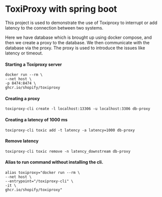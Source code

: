 # ToxiProxy with spring boot 

This project is used to demonstrate the use of Toxiproxy to interrupt or add latency to the connection 
between two systems. 

Here we have database which is brought up using docker compose, and then we create a proxy to the database.
We then communicate with the database via the proxy. The proxy is used to introduce the issues like latency or timeout.


#### Starting a Toxiproxy server
```shell
docker run --rm \
--net host \
-p 8474:8474 \
ghcr.io/shopify/toxiproxy
```

#### Creating a proxy
```shell
toxiproxy-cli create -l localhost:13306 -u localhost:3306 db-proxy
```

#### Creating a latency of 1000 ms
```shell
toxiproxy-cli toxic add -t latency -a latency=1000 db-proxy
```

#### Remove latency
```shell
toxiproxy-cli toxic remove -n latency_downstream db-proxy
```

#### Alias to run command without installing the cli.
```shell
alias toxiproxy="docker run --rm \
--net host \
--entrypoint="/toxiproxy-cli" \
-it \
ghcr.io/shopify/toxiproxy"
```

